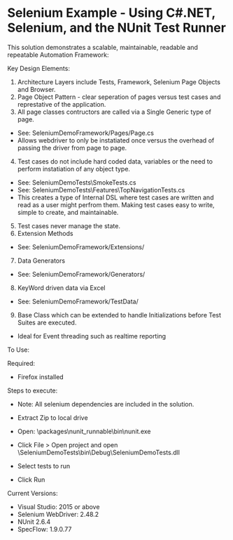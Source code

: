 # Selenium Example - Using C#.NET, Selenium, and the NUnit Test Runner

This solution demonstrates a scalable, maintainable, readable and repeatable Automation Framework:

Key Design Elements:
1. Architecture Layers include Tests, Framework, Selenium Page Objects and Browser.
2. Page Object Pattern - clear seperation of pages versus test cases and represtative of the application.
3. All page classes contructors are called via a Single Generic type of page.
* See: SeleniumDemoFramework/Pages/Page.cs
* Allows webdriver to only be instatiated once versus the overhead of passing the driver from page to page. 
4. Test cases do not include hard coded data, variables or the need to perform instatiation of any object type.
* See: SeleniumDemoTests\SmokeTests.cs
* See: SeleniumDemoTests\Features\TopNavigationTests.cs
* This creates a type of Internal DSL where test cases are written and read as a user might perfrom them. Making test cases easy to write, simple to create, and maintainable.
5. Test cases never manage the state.
6. Extension Methods 
* See: SeleniumDemoFramework/Extensions/
7. Data Generators
* See: SeleniumDemoFramework/Generators/
8. KeyWord driven data via Excel
* See: SeleniumDemoFramework/TestData/
9. Base Class which can be extended to handle Initializations before Test Suites are executed.
* Ideal for Event threading such as realtime reporting

 
To Use:

Required: 

* Firefox installed

Steps to execute:

* Note: All selenium dependencies are included in the solution.

* Extract Zip to local drive

* Open: \packages\nunit_runnable\bin\nunit.exe

* Click File > Open project and open \SeleniumDemoTests\bin\Debug\SeleniumDemoTests.dll

* Select tests to run

* Click Run

Current Versions:
* Visual Studio: 2015 or above
* Selenium WebDriver: 2.48.2
* NUnit 2.6.4
* SpecFlow: 1.9.0.77


